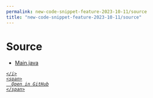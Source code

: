 ```yaml
---
permalink: new-code-snippet-feature-2023-10-11/source
title: "new-code-snippet-feature-2023-10-11/source"
---
```


# Source
<ul>
  <li>
    <a href="Main.java">
      Main.java
    </a>
  </li>
</ul>
<div class="social open-gh-btn my-4">
  <a class="btn btn-github" href="https://github.com/tobiasbriones/blog/tree/main/mathswe/eng/uiux/platform/feat/new-code-snippet-feature-2023-10-11/source" target="_blank">
    <i class="fab fa-github">
      
    </i>
    <span>
      Open in GitHub
    </span>
  </a>
</div>